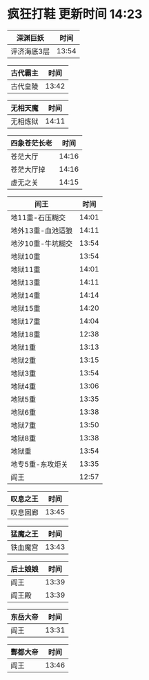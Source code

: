 # 疯狂打鞋 更新时间 14:23

| 深渊巨妖   | 时间    |
|--------|-------|
| 评济海底3层 | 13:54 |

| 古代霸主   | 时间    |
|--------|-------|
| 古代皇陵 | 13:42 |

| 无相天魔   | 时间    |
|--------|-------|
| 无相炼狱 | 14:11 |

| 四象苍茫长老   | 时间    |
|--------|-------|
| 苍茫大厅 | 14:16 |
| 苍茫大厅掉 | 14:16 |
| 虚无之关 | 14:15 |

| 间王   | 时间    |
|--------|-------|
| 地11重-石压糊交 | 14:01 |
| 地外13重-血池适狼 | 14:11 |
| 地汐10重-牛坑糊交 | 13:54 |
| 地狱10重 | 13:54 |
| 地狱11重 | 14:01 |
| 地狱13重 | 14:11 |
| 地狱14重 | 14:14 |
| 地狱15重 | 14:20 |
| 地狱17重 | 14:04 |
| 地狱18重 | 12:38 |
| 地狱1重 | 13:13 |
| 地狱2重 | 13:15 |
| 地狱3重 | 13:54 |
| 地狱4重 | 13:06 |
| 地狱5重 | 13:35 |
| 地狱6重 | 13:38 |
| 地狱7重 | 13:50 |
| 地狱8重 | 13:38 |
| 地狱重 | 13:54 |
| 地专5重-东攻炬关 | 13:35 |
| 阎王 | 12:57 |

| 叹息之王   | 时间    |
|--------|-------|
| 叹息回廊 | 13:45 |

| 猛魔之王   | 时间    |
|--------|-------|
| 铁血魔宫 | 13:43 |

| 后土娘娘   | 时间    |
|--------|-------|
| 阎王 | 13:39 |
| 阎王殿 | 13:39 |

| 东岳大帝   | 时间    |
|--------|-------|
| 阎王 | 13:31 |

| 酆都大帝   | 时间    |
|--------|-------|
| 阎王 | 13:46 |